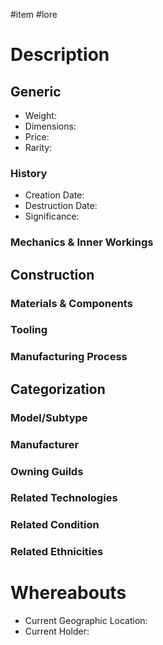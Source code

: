 #item #lore 
# Description

## Generic
- Weight:
- Dimensions:
- Price:
- Rarity:

### History
- Creation Date:
- Destruction Date:
- Significance:

### Mechanics & Inner Workings

## Construction
### Materials & Components

### Tooling

### Manufacturing Process

## Categorization
### Model/Subtype

### Manufacturer

### Owning Guilds

### Related Technologies

### Related Condition

### Related Ethnicities

# Whereabouts
- Current Geographic Location:
- Current Holder: